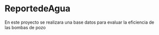 # ReportedeAgua
En este proyecto se realizara una base datos para evaluar la eficiencia de las bombas de pozo
